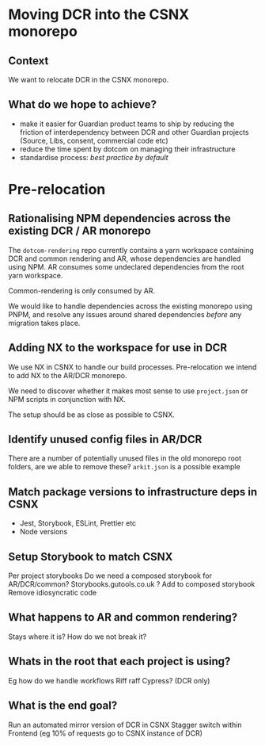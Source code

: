 # Moving DCR into the CSNX monorepo

## Context

We want to relocate DCR in the CSNX monorepo.

## What do we hope to achieve?

- make it easier for Guardian product teams to ship by reducing the friction of interdependency between DCR and other Guardian projects (Source, Libs, consent, commercial code etc) 
- reduce the time spent by dotcom on managing their infrastructure
- standardise process: _best practice by default_

# Pre-relocation

## Rationalising NPM dependencies across the existing DCR / AR monorepo

The `dotcom-rendering` repo currently contains a yarn workspace containing DCR and common rendering and AR, whose dependencies are handled using NPM. AR consumes some undeclared dependencies from the root yarn workspace.

Common-rendering is only consumed by AR.

We would like to handle dependencies across the existing monorepo using PNPM, and resolve any issues around shared dependencies _before_ any migration takes place.

## Adding NX to the workspace for use in DCR

We use NX in CSNX to handle our build processes. Pre-relocation we intend to add NX to the AR/DCR monorepo.

We need to discover whether it makes most sense to use `project.json` or NPM scripts in conjunction with NX.

The setup should be as close as possible to CSNX.

## Identify unused config files in AR/DCR

There are a number of potentially unused files in the old monorepo root folders, are we able to remove these? `arkit.json` is a possible example

## Match package versions to infrastructure deps in CSNX

- Jest, Storybook, ESLint, Prettier etc
- Node versions

## Setup Storybook to match CSNX

Per project storybooks
Do we need a composed storybook for AR/DCR/common?
Storybooks.gutools.co.uk ?
Add to composed storybook
Remove idiosyncratic code

## What happens to AR and common rendering?

Stays where it is?
How do we not break it?

## Whats in the root that each project is using?

Eg how do we handle workflows
Riff raff
Cypress? (DCR only)

## What is the end goal?

Run an automated mirror version of DCR in CSNX
Stagger switch within Frontend (eg 10% of requests go to CSNX instance of DCR)
